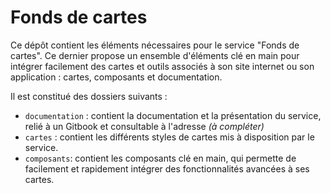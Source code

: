 # Fonds de cartes
Ce dépôt contient les éléments nécessaires pour le service "Fonds de cartes". Ce dernier propose un ensemble d'éléments clé en main pour intégrer facilement des cartes et outils associés à son site internet ou son application : cartes, composants et documentation.

Il est constitué des dossiers suivants :
- `documentation` : contient la documentation et la présentation du service, relié à un Gitbook et consultable à l'adresse *(à compléter)*
- `cartes` : contient les différents styles de cartes mis à disposition par le service.
- `composants`: contient les composants clé en main, qui permette de facilement et rapidement intégrer des fonctionnalités avancées à ses cartes.
